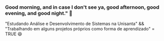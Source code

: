 ### Good morning, and in case I don't see ya, good afternoon, good evening, and good night." 👋

"Estudando Análise e Desenvolvimento de Sistemas na Unisanta"
&& "Trabalhando em alguns projetos próprios como forma de aprendizado" = TRUE 😄

<!--
**miltoncesarsp/miltoncesarsp** is a ✨ _special_ ✨ repository because its `README.md` (this file) appears on your GitHub profile.

Here are some ideas to get you started:

- 🔭 I’m currently working on ...
- 🌱 I’m currently learning ...
- 👯 I’m looking to collaborate on ...
- 🤔 I’m looking for help with ...
- 💬 Ask me about ...
- 📫 How to reach me: ...
- 😄 Pronouns: ...
- ⚡ Fun fact: ...
-->
